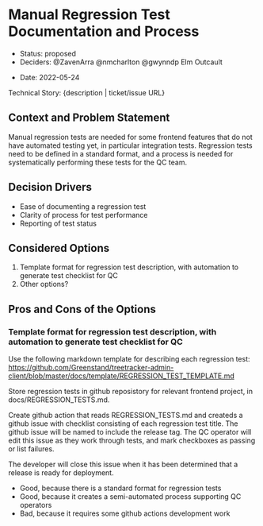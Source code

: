 # Manual Regression Test Documentation and Process

* Status: proposed 
* Deciders: @ZavenArra @nmcharlton @gwynndp Elm Outcault
<!-- Find deciders here: https://github.com/orgs/Greenstand/people  -->
* Date: 2022-05-24 <!-- optional -->

Technical Story: {description | ticket/issue URL} <!-- optional -->

## Context and Problem Statement

Manual regression tests are needed for some frontend features that do not have automated testing yet, in particular integration tests.  Regression tests need to be defined in a standard format, and a process is needed for systematically performing these tests for the QC team.

## Decision Drivers <!-- optional -->

* Ease of documenting a regression test
* Clarity of process for test performance
* Reporting of test status

## Considered Options

1. Template format for regression test description, with automation to generate test checklist for QC 
2. Other options?

<!--
## Decision Outcome

Chosen option: "{option 1}", because {justification. e.g., only option, which meets k.o. criterion decision driver | which resolves force {force} | … | comes out best (see below)}.

### Positive Consequences 

* {e.g., improvement of quality attribute satisfaction, follow-up decisions required, …}
* …

### Negative Consequences 

* {e.g., compromising quality attribute, follow-up decisions required, …}
* …

-->

## Pros and Cons of the Options <!-- optional -->

### Template format for regression test description, with automation to generate test checklist for QC

Use the following markdown template for describing each regression test:
https://github.com/Greenstand/treetracker-admin-client/blob/master/docs/template/REGRESSION_TEST_TEMPLATE.md

Store regression tests in github reposistory for relevant frontend project, in docs/REGRESSION_TESTS.md.  

Create github action that reads REGRESSION_TESTS.md and createds a github issue with checklist consisting of each regression test title.  The github issue will be named to include the release tag.  The QC operator will edit this issue as they work through tests, and mark checkboxes as passing or list failures.  

The developer will close this issue when it has been determined that a release is ready for deployment.

* Good, because there is a standard format for regression tests
* Good, because it creates a semi-automated process supporting QC operators
* Bad, because it requires some github actions development work
